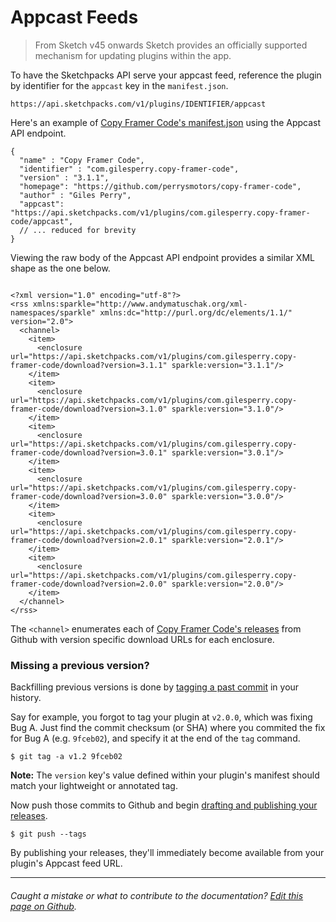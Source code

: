 # Appcast Feeds

> From Sketch v45 onwards Sketch provides an officially supported mechanism for updating plugins within the app.

To have the Sketchpacks API serve your appcast feed, reference the plugin by identifier for the `appcast` key in the `manifest.json`.

```
https://api.sketchpacks.com/v1/plugins/IDENTIFIER/appcast
```

Here's an example of [Copy Framer Code's manifest.json](https://github.com/perrysmotors/copy-framer-code/blob/master/CopyFramerCode.sketchplugin/Contents/Sketch/manifest.json#L9) using the Appcast API endpoint.

```
{
  "name" : "Copy Framer Code",
  "identifier" : "com.gilesperry.copy-framer-code",
  "version" : "3.1.1",
  "homepage": "https://github.com/perrysmotors/copy-framer-code",
  "author" : "Giles Perry",
  "appcast": "https://api.sketchpacks.com/v1/plugins/com.gilesperry.copy-framer-code/appcast",
  // ... reduced for brevity
}
```

Viewing the raw body of the Appcast API endpoint provides a similar XML shape as the one below.

```

<?xml version="1.0" encoding="utf-8"?>
<rss xmlns:sparkle="http://www.andymatuschak.org/xml-namespaces/sparkle" xmlns:dc="http://purl.org/dc/elements/1.1/" version="2.0">
  <channel>
    <item>
      <enclosure url="https://api.sketchpacks.com/v1/plugins/com.gilesperry.copy-framer-code/download?version=3.1.1" sparkle:version="3.1.1"/>
    </item>
    <item>
      <enclosure url="https://api.sketchpacks.com/v1/plugins/com.gilesperry.copy-framer-code/download?version=3.1.0" sparkle:version="3.1.0"/>
    </item>
    <item>
      <enclosure url="https://api.sketchpacks.com/v1/plugins/com.gilesperry.copy-framer-code/download?version=3.0.1" sparkle:version="3.0.1"/>
    </item>
    <item>
      <enclosure url="https://api.sketchpacks.com/v1/plugins/com.gilesperry.copy-framer-code/download?version=3.0.0" sparkle:version="3.0.0"/>
    </item>
    <item>
      <enclosure url="https://api.sketchpacks.com/v1/plugins/com.gilesperry.copy-framer-code/download?version=2.0.1" sparkle:version="2.0.1"/>
    </item>
    <item>
      <enclosure url="https://api.sketchpacks.com/v1/plugins/com.gilesperry.copy-framer-code/download?version=2.0.0" sparkle:version="2.0.0"/>
    </item>
  </channel>
</rss>

```

The `<channel>` enumerates each of [Copy Framer Code's releases](https://github.com/perrysmotors/copy-framer-code/releases) from Github with version specific download URLs for each enclosure.

### Missing a previous version?

Backfilling previous versions is done by [tagging a past commit](https://git-scm.com/book/en/v2/Git-Basics-Tagging#_tagging_later) in your history.

Say for example, you forgot to tag your plugin at `v2.0.0`, which was fixing Bug A. Just find the commit checksum (or SHA) where you commited the fix for Bug A (e.g. `9fceb02`), and specify it at the end of the `tag` command.

```
$ git tag -a v1.2 9fceb02
```

**Note:** The `version` key's value defined within your plugin's manifest should match your lightweight or annotated tag.

Now push those commits to Github and begin [drafting and publishing your releases](https://help.github.com/articles/creating-releases/).

```
$ git push --tags
```

By publishing your releases, they'll immediately become available from your plugin's Appcast feed URL.


---

###### Caught a mistake or what to contribute to the documentation? [Edit this page on Github](https://github.com/sketchpacks/docs/blob/master/developers/publishing/appcast.md).
